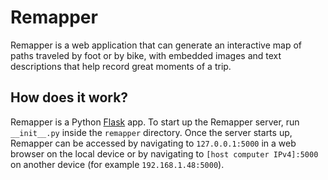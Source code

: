 # Remapper

Remapper is a web application that can generate an interactive map of paths traveled by foot or by bike, with embedded images and text descriptions that help record great moments of a trip.

## How does it work?

Remapper is a Python [Flask](https://www.palletsprojects.com/p/flask/) app. To start up the Remapper server, run `__init__.py` inside the `remapper` directory. Once the server starts up, Remapper can be accessed by navigating to `127.0.0.1:5000` in a web browser on the local device or by navigating to `[host computer IPv4]:5000` on another device (for example `192.168.1.48:5000`).
